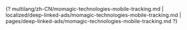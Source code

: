 {? multilang/zh-CN/momagic-technologies-mobile-tracking.md | localized/deep-linked-ads/momagic-technologies-mobile-tracking.md | pages/deep-linked-ads/momagic-technologies-mobile-tracking.md ?}
